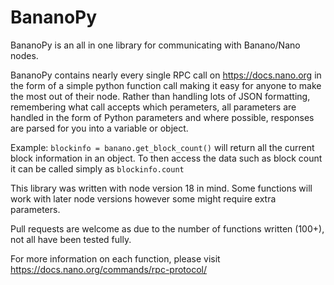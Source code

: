 # BananoPy

BananoPy is an all in one library for communicating with Banano/Nano nodes.

BananoPy contains nearly every single RPC call on https://docs.nano.org in the form of a simple python function call making it easy for anyone to make the most out of their node.
Rather than handling lots of JSON formatting, remembering what call accepts which perameters, all parameters are handled in the form of Python parameters and where possible,
responses are parsed for you into a variable or object.

Example: `blockinfo = banano.get_block_count()`  will return all the current block information in an object.
To then access the data such as block count it can be called simply as `blockinfo.count`

This library was written with node version 18 in mind. Some functions will work with later node versions however some might require extra parameters.

Pull requests are welcome as due to the number of functions written (100+), not all have been tested fully.

For more information on each function, please visit https://docs.nano.org/commands/rpc-protocol/